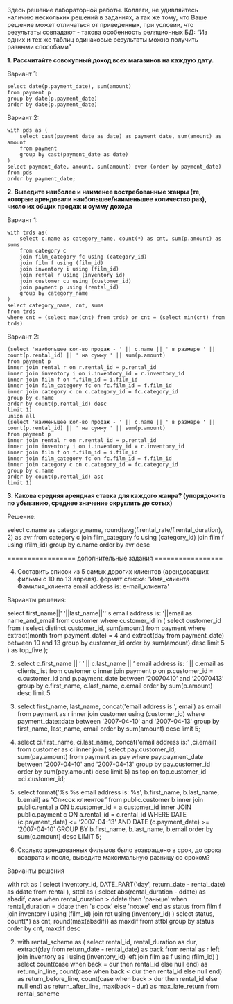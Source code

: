Здесь решение лабораторной работы. 
Коллеги, не удивляйтесь наличию нескольких решений в заданиях, а так же тому, что Ваше решение может отличаться от приведенных, 
при условии, что результаты совпадают - такова особенность реляционных БД: “Из одних и тех же таблиц одинаковые результаты можно
 получить разными способами”

**1. Рассчитайте совокупный доход всех магазинов на каждую дату.**

Вариант 1:
```postgresql
select date(p.payment_date), sum(amount)
from payment p
group by date(p.payment_date)
order by date(p.payment_date)
```
Вариант 2:
```postgresql
with pds as (
    select cast(payment_date as date) as payment_date, sum(amount) as amount
    from payment
    group by cast(payment_date as date)
)
select payment_date, amount, sum(amount) over (order by payment_date)
from pds
order by payment_date;
```

**2. Выведите наиболее и наименее востребованные жанры (те, которые арендовали наибольшее/наименьшее количество раз), 
число их общих продаж и сумму дохода**

Вариант 1:
```postgresql
with trds as(
    select c.name as category_name, count(*) as cnt, sum(p.amount) as sums
    from category c
    join film_category fc using (category_id)
    join film f using (film_id)
    join inventory i using (film_id)
    join rental r using (inventory_id)
    join customer cu using (customer_id)
    join payment p using (rental_id)
    group by category_name
)
select category_name, cnt, sums
from trds 
where cnt = (select max(cnt) from trds) or cnt = (select min(cnt) from trds)
```
Вариант 2:
```postgresql
(select 'наибольшее кол-во продаж - ' || c.name || ' в размере ' || count(p.rental_id) || ' на сумму ' || sum(p.amount)
from payment p
inner join rental r on r.rental_id = p.rental_id
inner join inventory i on i.inventory_id = r.inventory_id
inner join film f on f.film_id = i.film_id
inner join film_category fc on fc.film_id = f.film_id
inner join category c on c.category_id = fc.category_id
group by c.name
order by count(p.rental_id) desc
limit 1)
union all
(select 'наименьшее кол-во продаж - ' || c.name || ' в размере ' || count(p.rental_id) || ' на сумму ' || sum(p.amount)
from payment p
inner join rental r on r.rental_id = p.rental_id
inner join inventory i on i.inventory_id = r.inventory_id
inner join film f on f.film_id = i.film_id
inner join film_category fc on fc.film_id = f.film_id
inner join category c on c.category_id = fc.category_id
group by c.name
order by count(p.rental_id) asc
limit 1)
```

**3. Какова средняя арендная ставка для каждого жанра? 
(упорядочить по убыванию, среднее значение округлить до сотых)**

Решение:

select c.name as category_name, round(avg(f.rental_rate/f.rental_duration), 2) as avr
from category c
join film_category fc
using (category_id)
join film f
using (film_id)
group by c.name
order by avr desc


================= дополнительные задания =================

4. Cоставить список из 5 самых дорогих клиентов (арендовавших фильмы с 10 по 13 апреля).
формат списка:
'Имя_клиента Фамилия_клиента email address is: e-mail_клиента'

Варианты решения:

select first_name||' '||last_name||'''s email address is: '||email as name_and_email
from customer
where customer_id in (
	select customer_id from (
		select distinct customer_id, sum(amount)
		from payment
		where extract(month from payment_date) = 4
		and extract(day from payment_date) between 10 and 13
		group by customer_id
		order by sum(amount) desc
		limit 5
		) as top_five
	);

2. select c.first_name || ’ ’ || c.last_name || ’ email address is: ’ || c.email as clients_list
from customer c
inner join payment p
on p.customer_id = c.customer_id 
and p.payment_date between ‘20070410’ and ‘20070413’
group by c.first_name, c.last_name, c.email
order by sum(p.amount) desc
limit 5

3. select
	first_name,
	last_name,
	concat('email address is ', email) as email
from
	payment as r
	inner join customer 
	using (customer_id)
where
	payment_date::date between '2007-04-10' and '2007-04-13'
group by first_name, last_name, email
order by sum(amount) desc
limit 5;


4. select ci.first_name, ci.last_name, concat('email address is:' ,ci.email) from customer as ci
inner join (
select pay.customer_id, sum(pay.amount) from payment as pay
where pay.payment_date between '2007-04-10' and '2007-04-13'
group by pay.customer_id
order by sum(pay.amount) desc limit 5) as top 
on top.customer_id =ci.customer_id;

5. select
format(’%s %s email address is: %s’, b.first_name, b.last_name, b.email) as “Список клиентов”
from public.customer b
inner join public.rental a ON b.customer_id = a.customer_id
inner JOIN public.payment c ON a.rental_id = c.rental_id
WHERE DATE (c.payment_date) <= ‘2007-04-13’ AND
DATE (c.payment_date) >= ‘2007-04-10’
GROUP BY b.first_name, b.last_name, b.email
order by sum(c.amount) desc
LIMIT 5;


5. Сколько арендованных фильмов было возвращено в срок, 
до срока возврата и после, выведите максимальную разницу со сроком?

Варианты решения

with rdt as (
   select inventory_id, DATE_PART('day', return_date - rental_date) as ddate
   from rental
),
sttbl as (
   select abs(rental_duration - ddate) as absdif,
	case 
	   when rental_duration > ddate then 'раньше'
	   when rental_duration = ddate then 'в срок'
	   else 'позже'
	end as status
   from film f
   join inventory i
   using (film_id)
   join rdt
   using (inventory_id)
)
select status, count(*) as cnt, round(max(absdif)) as maxdif
from sttbl
group by status
order by cnt, maxdif desc

2. with rental_scheme as (
select
	rental_id,
	rental_duration as dur,
	extract(day from return_date - rental_date) as back
from
	rental as r
	left join inventory as i using (inventory_id)
	left join film as f using (film_id)
)
select
	count(case when back = dur then rental_id else null end) as return_in_line,
	count(case when back < dur then rental_id else null end) as return_before_line,
	count(case when back > dur then rental_id else null end) as return_after_line,
	max(back - dur) as max_late_return
from
	rental_scheme
